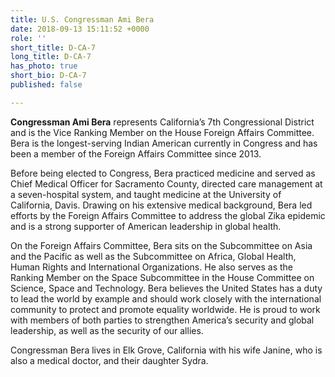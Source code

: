 ```yaml
---
title: U.S. Congressman Ami Bera
date: 2018-09-13 15:11:52 +0000
role: ''
short_title: D-CA-7
long_title: D-CA-7
has_photo: true
short_bio: D-CA-7
published: false

---
```

**Congressman Ami Bera** represents California’s 7th Congressional District and is the Vice Ranking Member on the House Foreign Affairs Committee. Bera is the longest-serving Indian American currently in Congress and has been a member of the Foreign Affairs Committee since 2013.  
  
Before being elected to Congress, Bera practiced medicine and served as Chief Medical Officer for Sacramento County, directed care management at a seven-hospital system, and taught medicine at the University of California, Davis. Drawing on his extensive medical background, Bera led efforts by the Foreign Affairs Committee to address the global Zika epidemic and is a strong supporter of American leadership in global health.  
  
On the Foreign Affairs Committee, Bera sits on the Subcommittee on Asia and the Pacific as well as the Subcommittee on Africa, Global Health, Human Rights and International Organizations. He also serves as the Ranking Member on the Space Subcommittee in the House Committee on Science, Space and Technology. Bera believes the United States has a duty to lead the world by example and should work closely with the international community to protect and promote equality worldwide. He is proud to work with members of both parties to strengthen America’s security and global leadership, as well as the security of our allies.   
  
Congressman Bera lives in Elk Grove, California with his wife Janine, who is also a medical doctor, and their daughter Sydra.